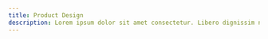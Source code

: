 ```yaml
---
title: Product Design
description: Lorem ipsum dolor sit amet consectetur. Libero dignissim nunc massa placerat euismod volutpat.
---
```


